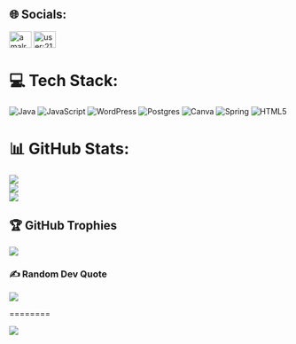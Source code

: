 
## 🌐 Socials:
<a href="https://linkedin.com/in/amalrajv02" target="blank"><img align="center" src="https://raw.githubusercontent.com/rahuldkjain/github-profile-readme-generator/master/src/images/icons/Social/linked-in-alt.svg" alt="amalrajv02" height="30" width="40" /></a> <a href="https://stackoverflow.com/users/21320469/amalraj" target="blank"><img align="center" src="https://raw.githubusercontent.com/rahuldkjain/github-profile-readme-generator/master/src/images/icons/Social/stack-overflow.svg" alt="user:21320469" height="30" width="40" /></a>

# 💻 Tech Stack:
![Java](https://img.shields.io/badge/java-%23ED8B00.svg?style=for-the-badge&logo=openjdk&logoColor=white) ![JavaScript](https://img.shields.io/badge/javascript-%23323330.svg?style=for-the-badge&logo=javascript&logoColor=%23F7DF1E) ![WordPress](https://img.shields.io/badge/WordPress-%23117AC9.svg?style=for-the-badge&logo=WordPress&logoColor=white) ![Postgres](https://img.shields.io/badge/postgres-%23316192.svg?style=for-the-badge&logo=postgresql&logoColor=white) ![Canva](https://img.shields.io/badge/Canva-%2300C4CC.svg?style=for-the-badge&logo=Canva&logoColor=white) ![Spring](https://img.shields.io/badge/spring-%236DB33F.svg?style=for-the-badge&logo=spring&logoColor=white) ![HTML5](https://img.shields.io/badge/html5-%23E34F26.svg?style=for-the-badge&logo=html5&logoColor=white)
# 📊 GitHub Stats:
![](https://github-readme-stats.vercel.app/api?username=amalrajvijayakumar&theme=dark&hide_border=false&include_all_commits=false&count_private=true)<br/>
![](https://github-readme-streak-stats.herokuapp.com/?user=amalrajvijayakumar&theme=dark&hide_border=false)<br/>
![](https://github-readme-stats.vercel.app/api/top-langs/?username=amalrajvijayakumar&theme=dark&hide_border=false&include_all_commits=false&count_private=true&layout=compact)

## 🏆 GitHub Trophies
![](https://github-profile-trophy.vercel.app/?username=amalrajvijayakumar&theme=radical&no-frame=false&no-bg=false&margin-w=4)

### ✍️ Random Dev Quote
![](https://quotes-github-readme.vercel.app/api?type=horizontal&theme=gruvbox)

========

<a href="https://visitcount.itsvg.in">
<img src="https://visitcount.itsvg.in/api?id=amalrajvijayakumar&label=Profile%20Views&color=1&icon=5&pretty=false" />
</a>


